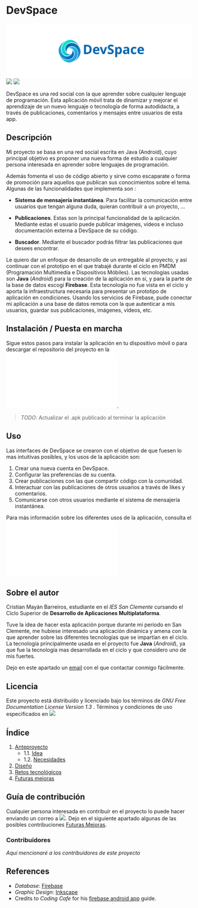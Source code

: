 # DevSpace
<img align="center" src="doc/img/logo-symbol.svg"></img>
<a href="https://www.gnu.org/licenses/gpl-3.0.html"><img src="https://img.shields.io/badge/license-GPLv3-blue"/></a>
<a href="mailto: acc.devspace.suport@gmail.com"><img src="https://img.shields.io/badge/contact-acc.devspace.suport%40gmail.com-brightgreen"/></a>


DevSpace es una red social con la que aprender sobre cualquier lenguaje de programación. Esta aplicación móvil trata de dinamizar y mejorar el aprendizaje de un nuevo lenguaje o tecnología de forma autodidacta, a través de publicaciones, comentarios y mensajes entre usuarios de esta app.




## Descripción

Mi proyecto se basa en una red social escrita en Java (Android), cuyo principal objetivo es proponer una nueva forma de estudio a cualquier persona interesada en aprender sobre lenguajes de programación.

Además fomenta el uso de código abierto y sirve como escaparate o forma de promoción para aquellos que publican sus conocimientos sobre el tema. Algunas de las funcionalidades que implementa son :
* **Sistema de mensajería instantánea**. Para facilitar la comunicación entre usuarios que tengan alguna duda, quieran contribuír a un proyecto, ...

* **Publicaciones**. Estas son la principal funcionalidad de la aplicación. Mediante estas el usuario puede publicar imágenes, vídeos e incluso documentación externa a DevSpace de su código.

* **Buscador**. Mediante el buscador podrás filtrar las publicaciones que desees encontrar.

Le quiero dar un enfoque de desarrollo de un entregable al proyecto, y así continuar con el prototipo en el que trabajé durante el ciclo en PMDM (Programación Multimedia e Dispositivos Móbiles).
Las tecnologías usadas son **Java** (_Android_) para la creación de la aplicación en sí, y para la parte de la base de datos escogí **Firebase**. Esta tecnología no fue vista en el ciclo y aporta la infraestructura necesaria para presentar un prototipo de aplicación en condiciones. Usando los servicios de Firebase, pude conectar mi aplicación a una base de datos remota con la que autenticar a mis usuarios, guardar sus publicaciones, imágenes, vídeos, etc.





## Instalación / Puesta en marcha

Sigue estos pasos para instalar la aplicación en tu dispositivo móvil o para descargar el repositorio del proyecto en la ![Guía de instalación](/doc/installation/README.md).

> *TODO*: Actualizar el .apk publicado al terminar la aplicación




## Uso

Las interfaces de DevSpace se crearon con el objetivo de que fuesen lo mas intuitivas posibles, y los usos de la aplicación son:

1. Crear una nueva cuenta en DevSpace.
2. Configurar las preferencias de su cuenta.
3. Crear publicaciones con las que compartir código con la comunidad.
4. Interactuar con las publicaciones de otros usuarios a través de likes y comentarios.
5. Comunicarse con otros usuarios mediante el sistema de mensajería instantánea.

Para más información sobre los diferentes usos de la aplicación, consulta el ![manual de uso](/doc/users_guide.pdf)




## Sobre el autor

Cristian Mayán Barreiros, estudiante en el _IES San Clemente_ cursando el Ciclo Superior de **Desarrollo de Aplicaciones Multiplataforma**.

Tuve la idea de hacer esta aplicación porque durante mi período en San Clemente, me hubiese interesado una aplicación dinámica y amena con la que aprender sobre las diferentes tecnologías que se impartían en el ciclo. La tecnología principalmente usada en el proyecto fue **Java** (_Android_), ya que fue la tecnología mas desarrollada en el ciclo y que considero uno de mis fuertes. 

Dejo en este apartado un <a href="mailto: cristian.mayanb@gmail.com">email</a> con el que contactar conmigo fácilmente.




## Licencia

Este proyecto está distribuído y licenciado bajo los términos de *GNU Free Documentation License Version 1.3* . Términos y condiciones de uso especificados en <a href="/LICENSE"><img src="https://img.shields.io/badge/license-GPLv3-blue"/></a>




## Índice
1. [Anteproyecto](doc/documentation/anteproyecto.pdf)
    * 1.1. [Idea](doc/documentation/idea.md)
    * 1.2. [Necesidades](doc/documentation/necesidades.md)
2. [Diseño](doc/documentation/diseño.md)
3. [Retos tecnológicos](doc/documentation/retos_tecnologicos.md)
4. [Futuras mejoras](doc/documentation/futuras_mejoras.md)




## Guía de contribución

Cualquier persona interesada en contribuír en el proyecto lo puede hacer enviando un correo a <a href="mailto: acc.devspace.suport@gmail.com?"><img src="https://img.shields.io/badge/contact-acc.devspace.suport%40gmail.com-brightgreen"/></a>.
Dejo en el siguiente apartado algunas de las posibles contribuciones [Futuras Mejoras](/doc/documentation/futuras_mejoras.md).

### Contribuidores
   _Aquí mencionaré a los contribuidores de este proyecto_




## References

* _Database_: <a href="https://firebase.google.com/?hl=es">Firebase</a>
* _Graphic Design_: <a href="https://inkscape.org/es/">Inkscape</a>
* Credits to _Coding Cafe_ for his <a href="https://www.youtube.com/playlist?list=PLxefhmF0pcPnTQ2oyMffo6QbWtztXu1W_">firebase android app</a> guide.
